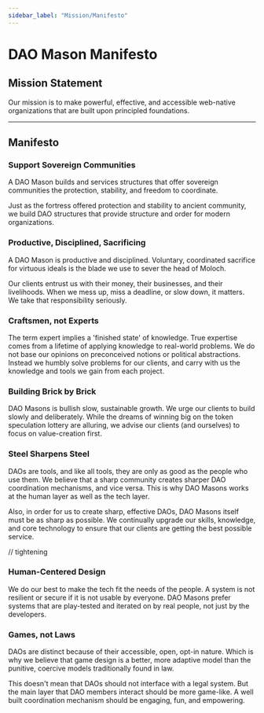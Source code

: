 ```yaml
---
sidebar_label: "Mission/Manifesto"
---
```


# DAO Mason Manifesto

## Mission Statement

Our mission is to make powerful, effective, and accessible web-native organizations that are built upon principled foundations.

<hr />

## Manifesto

### Support Sovereign Communities

A DAO Mason builds and services structures that offer sovereign communities the protection, stability, and freedom to coordinate.

Just as the fortress offered protection and stability to ancient community, we build DAO structures that provide structure and order for modern organizations.

### Productive, Disciplined, Sacrificing

A DAO Mason is productive and disciplined. Voluntary, coordinated sacrifice for virtuous ideals is the blade we use to sever the head of Moloch.

Our clients entrust us with their money, their businesses, and their livelihoods. When we mess up, miss a deadline, or slow down, it matters. We take that responsibility seriously.

### Craftsmen, not Experts

The term expert implies a 'finished state' of knowledge. True expertise comes from a lifetime of applying knowledge to real-world problems. We do not base our opinions on preconceived notions or political abstractions. Instead we humbly solve problems for our clients, and carry with us the knowledge and tools we gain from each project.

### Building Brick by Brick

DAO Masons is bullish slow, sustainable growth. We urge our clients to build slowly and deliberately. While the dreams of winning big on the token speculation lottery are alluring, we advise our clients (and ourselves) to focus on value-creation first.

### Steel Sharpens Steel

DAOs are tools, and like all tools, they are only as good as the people who use them. We believe that a sharp community creates sharper DAO coordination mechanisms, and vice versa. This is why DAO Masons works at the human layer as well as the tech layer.

Also, in order for us to create sharp, effective DAOs, DAO Masons itself must be as sharp as possible. We continually upgrade our skills, knowledge, and core technology to ensure that our clients are getting the best possible service.

// tightening

### Human-Centered Design

We do our best to make the tech fit the needs of the people. A system is not resilient or secure if it is not usable by everyone. DAO Masons prefer systems that are play-tested and iterated on by real people, not just by the developers.

### Games, not Laws

DAOs are distinct because of their accessible, open, opt-in nature. Which is why we believe that game design is a better, more adaptive model than the punitive, coercive models traditionally found in law.

This doesn't mean that DAOs should not interface with a legal system. But the main layer that DAO members interact should be more game-like. A well built coordination mechanism should be engaging, fun, and empowering.

<!-- TODO: condense -->
